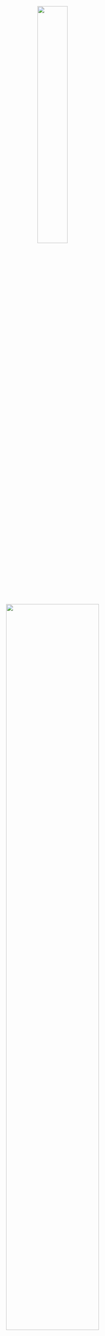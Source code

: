 <p align="center"><img width=40% src="https://github.com/HelBor/wpm/blob/master/inst/app/www/images/wpm_logo.png"></p>
<p align="center"><img width=70% src="https://github.com/HelBor/wpm/blob/master/inst/app/www/images/wpm_name.png"></p>


![Project Status](https://img.shields.io/badge/repo status-active-success?style=flat-square)
![R](https://img.shields.io/badge/R-v4.0+-informational?style=flat-square)
[![GitHub issues](https://img.shields.io/github/issues/HelBor/wpm?style=flat-square)](https://github.com/HelBor/wpm/issues)
![GitHub license](https://img.shields.io/badge/license-Artistic--2.0-important?style=flat-square)

**Bioconductor informations**

![platforms](https://bioconductor.org/shields/availability/3.12/wpm.svg)
[![years in bioc](http://bioconductor.org/shields/years-in-bioc/wpm.svg)](https://bioconductor.org/packages/release/bioc/html/wpm.html)    
**Release** ![build release](http://bioconductor.org/shields/build/release/bioc/wpm.svg)    
**Devel** ![build devel](http://bioconductor.org/shields/build/devel/bioc/wpm.svg)

## Brief introduction

WPM is a shiny application deployed as an R package. Functions for
a command-line/script use are also available. WPM aims to allow users to 
generate well plate plans in order to carry out their experiments while 
controlling certain batch effects. In particular, it makes it possible to control the "plate 
effect" thanks to its ability to manage multiple well plates.
The algorithm for placing the samples is inspired by the backtracking algorithm.
Thus, the samples will be placed on the plates at random while respecting 
precise spatial constraints. The use of WPM as well as the definition of 
configurable spatial constraints are described in the following sections.

## Getting started

### Pre-requisites
`R version >= 4.0.0`
OS tested : `Windows`, `Fedora`, `Ubuntu`,`MacOS`
The application should also work on other platforms.
If problems are encountered on other OS, do not hesitate to report them by 
creating an [issue](https://github.com/HelBor/wpm/issues).

**WPM R package dependencies**

CRAN dependencies: `golem`, `rlang`, `shiny`, `shinydashboard`, `shinyWidgets`, `dplyr`,
`shinycustomloader`, `DT`, `RColorBrewer`, `logging`, `stringr`, `ggplot2`

Bioconductor dependencies: `Biobase`, `SummarizedExperiment`

### How to install

From GitHub (consider it a devel version):
```R
devtools::install_github("HelBor/wpm", build_vignettes=TRUE)
```

From Bioconductor (release, stable version):
```R
if (!requireNamespace("BiocManager", quietly = TRUE))
    install.packages("BiocManager")

BiocManager::install("wpm")
```
Instructions can also be found on the 
[Bioconductor page](http://bioconductor.org/packages/release/bioc/html/wpm.html)


## How to use WPM

There are two ways to use WPM:

* Command line with appropriate R functions: for users who want to work with 
scripts or want to integrate wpm into a pre-existing pipeline.
* through a graphical interface: for users who do not necessarily have advanced
R programming skills.

### Supported input formats

| Input Format          | Command line | WPM app |
| --------------------- |:------------:| :------:|
| CSV / txt             | yes          | yes     |
| ExpressionSet         | yes          | no      |
| SummarizedExperiment  | yes          | no      |
| MSnSet                | yes          | no      |


### Types of samples

WPM identifies four different types of samples with decreasing priority: 

* **Forbidden wells** that should not be filled with any kind of sample, either 
because the user does not want to (e.g. plate corners in case of non-uniform
heat distribution), or because of material constraints (e.g. dirty wells, broken
pipettes). These wells will be colored in red.
* **Buffers** filled with solution but without biological material (e.g. to 
avoid/check for cross-contamination). These wells will be colored in grey.
* **Fixed samples** for quality control samples or standards, the precise 
location of these samples must be controlled by the researcher. These wells 
will be colored in black.
* **Randomized samples** split into groups according to their biological 
content, and which will be randomized within and between plates. These wells 
will be colored according to the group to which the sample belongs.

This priority rule allows consistent coloring of the wells. For example, if a 
well is declared *forbidden*, then this well will no longer be considered for 
the other types of samples: by definition when a well is prohibited, it means 
that nothing else should be put in the well concerned and it will always be 
colored red.

### Load the library

```R
library(wpm)
```

To see a complete Tutorial, please see the Vignette of the package.
```R
browseVignettes("wpm")
```

### Using WPM from the command line

In command line, there are few steps to be performed in the correct order:

#### Prepare the dataset

You can work with CSV/txt/TSV files, *ExpressionSet*, *MSnSet*, or 
*SummarizedExperiment* objects.
The first step is to create a dataframe containing all the data necessary for wpm 
to work properly. To do so, you need to specify which column in the file 
corresponds to the grouping factor if any. 
```R
# if you have a CSV file
df <- convertCSV("path-to-your-CSV", "grouping_factor")
# if you have an ExpressionSet or an MSnSet
df <- convertESet(myExpressionSet, "grouping_factor") # or convertESet(myMSnSet, "grouping_factor")
# if you have a SummarizedExperiment
df <- convertSE(mySummarizedExperiment, "grouping_factor")
```
For more details about the functions, please use `?wpm::<functionName>` R command.
 
#### Run WPM

The next step is to run the `wrapperWPM` function by giving it all the parameters
needed:

* the dataframe generated with `convertXXX` functions
* the plate dimensions
* the number of plates to fill
* the forbidden wells (wells that must not be filled at all for the experiment),
* buffer wells (wells where there will be solution without sample in it)
* The position of fixed samples.
* the spatial constraint to place the samples
* the maximal number of attemps for WPM to find a valid solution.

Suppose you have generated this toy dataframe:

```R
# create a MSnSet toy example
sample_names <- c("s1","s2","s3","s4", "s5")
M <- matrix(NA, nrow = 4, ncol = 5)
colnames(M) <- sample_names
rownames(M) <- paste0("id", LETTERS[1:4])
pd <- data.frame(Environment = rep_len(LETTERS[1:3], 5),
                 Category = rep_len(1:2, 5), row.names = sample_names)
rownames(pd) <- colnames(M)
x <- MSnbase::MSnSet(exprs = M,pData =  pd)

# convert it to a valid dataframe for wpm
df <- convertESet(x, "Environment")
```


```R
# example where we do not specify buffers
wpm_res <- wrapperWPM(user_df = df,
            plate_dims = list(8,12),
            nb_plates = 1,
            forbidden_wells = "A1,A2,A3",
            fixed_wells = "B1,B2",
            spatial_constraint = "NS")
```

For more details, see `?wpm::wrapperWPM`


#### Plate map visualization

The final step is to create a visual output of the generated plate plan(s) 
using the `drawMap()` function :

```R
drawned_map <- wpm::drawMap(df = wpm_res,
        sample_gps = length(levels(as.factor(pd$Environment))),
        gp_levels = gp_lvl <- levels(as.factor(pd$Environment)),
        plate_lines = 8,
        plate_cols = 12,
        project_title = "my Project Title")
        
drawned_map
```

For more details, see `?wpm::drawMap`


### Using WPM through a web interface

WPM provides also a graphical interface, the idea is to just provide a minimum of 
parameters to the application. No programming skills are required.
Simply run in the console:
```R
wpm()
```

WPM has 4 main panels:

* __Home__
* __Parameters__
* __Results__
* __Help__

#### Provide parameters

- **1)** Provide a CSV **file** containing the sample names and variable factors if any.

- **2)** Provide a **Project title**. It will be used for the plot(s) title and the 
identifiers in the [final dataframe](#final_dataframe).

- **3)** Specify the **plate dimensions** and their **number** (the user can choose 
between 6, 24, 48, 96, 386, 1534 and custom). WPM checks that all the given 
settings  are compatible)

- **4)** Specify the **Forbidden well**: simply insert in *LetterNumber* format separted with comma (e.g. *"A1,A2"*)

- **5)** Specify the **Buffers**: You need to specify the pattern (in line 
shape, in column shape, in checkerboard shape or filled by hand) and give the 
neighborhood constraint to let know WPM how to place randomized samples 
according to their group membership:
    - NS (North South): samples from the same group will not be placed side by 
    side in North and South positions.
    <img style="float: right;width=40%;" src="https://github.com/HelBor/wpm/blob/master/vignettes/images/NCns.PNG.PNG">
    - WE (West East): samples from the same group will not be placed side by 
    side in West and East positions.
    <img style="float: right;width=40%;" src="https://github.com/HelBor/wpm/blob/master/vignettes/images/NCew.PNG">
    - NSEW (North South East West): samples from the same group wil not be 
    placed side by side in N, S, W and E positions.
    <img style="float: right;width=40%;" src="https://github.com/HelBor/wpm/blob/master/vignettes/images/NCnsew.PNG">
    - None: samples from the same group can be placed side by side.
    <img style="float: right;width=40%;" src="https://github.com/HelBor/wpm/blob/master/vignettes/images/NCnone.PNG">

- **6)** Specify the **Fixed samples**: in the same way as for forbidden wells,
insert LetterNumber as is *"A1,B3,C10,A5"*.

- **7)** Choose a **maximum number of iterations** that WPM can do to find a 
solution,then start WPM. If the samples do not have a group, then the samples 
will be placed completely randomly on the plates. If there are groups, wpm will 
use an algorithm inspired by the backtracking algorithm (in order to place the 
samples in the wells while respecting the specified constraints.).


#### Check your Results

This Panel allows you to look after the final dataset containing the wells 
chosen for each sample and a plot of your final well-plate map. Dataframe and 
plots are downloadable separately.

Example fo final <a name="final_dataframe"></a> dataset:
<p align="center"><img width=60% src="https://github.com/HelBor/wpm/blob/master/vignettes/images/final_dataset.PNG"></p>


Example of final plot for a 96 well-plate with 80 samples divided into 10 groups: 

<p align="center"><img width=70% src="https://github.com/HelBor/wpm/blob/master/vignettes/images/plot1.png"></p>



## Pending Features
* Manage multiple grouping factors when importing the data
* For proteomics, add the option to generate serialization of samples.

## Citing Our work
> The published article of the project will be linked here.
